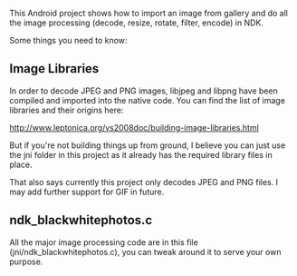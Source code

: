 This Android project shows how to import an image from gallery and do all the image processing (decode, resize, rotate, filter, encode) in NDK.

Some things you need to know:

<h2>Image Libraries</h2>

In order to decode JPEG and PNG images, libjpeg and libpng have been compiled and imported into the native code. You can find the list of image libraries and their origins here:

http://www.leptonica.org/vs2008doc/building-image-libraries.html


But if you're not building things up from ground, I believe you can just use the jni folder in this project as it already has the required library files in place.


That also says currently this project only decodes JPEG and PNG files. I may add further support for GIF in future.

<h2>ndk_blackwhitephotos.c</h2>

All the major image processing code are in this file (jni/ndk_blackwhitephotos.c), you can tweak around it to serve your own purpose.
